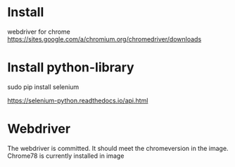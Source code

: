 # Install
webdriver for chrome
https://sites.google.com/a/chromium.org/chromedriver/downloads

# Install python-library
sudo pip install selenium

https://selenium-python.readthedocs.io/api.html

# Webdriver
The webdriver is committed. It should meet the chromeversion in the image.
Chrome78 is currently installed in image
